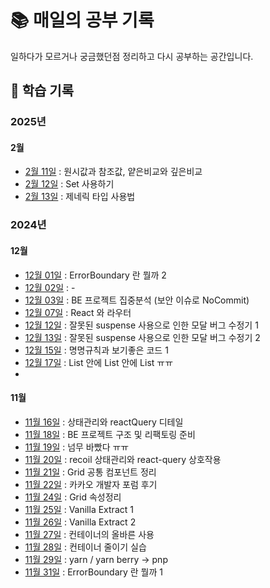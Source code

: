 # 📚 매일의 공부 기록

일하다가 모르거나 궁금했던점 정리하고 다시 공부하는 공간입니다. 


## 📆 학습 기록

### 2025년
#### 2월
- [2월 11일](2025년/2월/2월11일.md) : 원시값과 참조값,  얕은비교와 깊은비교
- [2월 12일](2025년/2월/2월12일.md) : Set 사용하기
- [2월 13일](2025년/2월/2월13일.md) : 제네릭 타입 사용법

### 2024년
#### 12월
- [12월 01일](2024년/12월/12월01일.md) : ErrorBoundary 란 뭘까 2
- [12월 02일](2024년/12월/12월02일.md) : -
- [12월 03일](2024년/12월/12월03일.md) : BE 프로젝트 집중분석 (보안 이슈로 NoCommit)
- [12월 07일](2024년/12월/12월07일.md) : React 와 라우터
- [12월 12일](2024년/12월/12월12일.md) : 잘못된 suspense 사용으로 인한 모달 버그 수정기 1
- [12월 13일](2024년/12월/12월12일.md) : 잘못된 suspense 사용으로 인한 모달 버그 수정기 2
- [12월 15일](2024년/12월/12월15일.md) : 명명규칙과 보기좋은 코드 1
- [12월 17일](2024년/12월/12월17일.md) : List 안에 List 안에 List ㅠㅠ
- 
#### 11월
- [11월 16일](2024년/11월/11월16일.md) : 상태관리와 reactQuery 디테일 
- [11월 18일](2024년/11월/11월18일.md) : BE 프로젝트 구조 및 리팩토링 준비
- [11월 19일](2024년/11월/11월19일.md) : 넘무 바빴다 ㅠㅠ
- [11월 20일](2024년/11월/11월20일.md) : recoil 상태관리와 react-query 상호작용
- [11월 21일](2024년/11월/11월21일.md) : Grid 공통 컴포넌트 정리 
- [11월 22일](2024년/11월/11월22일.md) : 카카오 개발자 포럼 후기
- [11월 24일](2024년/11월/11월24일.md) : Grid 속성정리
- [11월 25일](2024년/11월/11월25일.md) : Vanilla Extract 1
- [11월 26일](2024년/11월/11월26일.md) : Vanilla Extract 2
- [11월 27일](2024년/11월/11월27일.md) : 컨테이너의 올바른 사용
- [11월 28일](2024년/11월/11월28일.md) : 컨테이너 줄이기 실습 
- [11월 29일](2024년/11월/11월29일.md) : yarn / yarn berry -> pnp
- [11월 31일](2024년/11월/11월31일.md) : ErrorBoundary 란 뭘까 1

